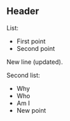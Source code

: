 ## Header

List:

- First point
- Second point

New line (updated).

Second list:

- Why
- Who
- Am I
- New point
